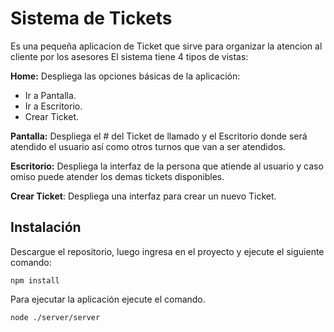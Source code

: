 # Sistema de Tickets

Es una pequeña aplicacion de Ticket que sirve para organizar la atencion al cliente por los asesores
El sistema tiene 4 tipos de vistas:

**Home:** Despliega las opciones básicas de la aplicación:
 - Ir a Pantalla.
 - Ir a Escritorio. 
 - Crear Ticket.

**Pantalla:** Despliega el # del Ticket de llamado y el Escritorio donde será atendido el usuario así como otros turnos que van a ser atendidos.

**Escritorio:** Despliega la interfaz de la persona que atiende al usuario y caso omiso puede atender los demas tickets disponibles.

**Crear Ticket**: Despliega una interfaz para crear un nuevo Ticket.

## Instalación
Descargue el repositorio, luego ingresa en el proyecto y ejecute el siguiente comando:

```
npm install
```

Para ejecutar la aplicación ejecute el comando.
```
node ./server/server
```

